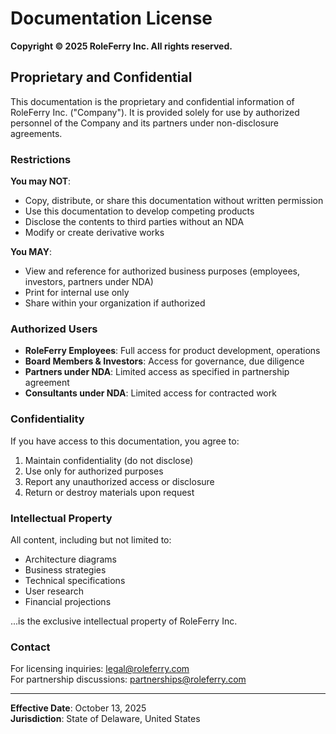 # Documentation License

**Copyright © 2025 RoleFerry Inc. All rights reserved.**

## Proprietary and Confidential

This documentation is the proprietary and confidential information of RoleFerry Inc. ("Company"). It is provided solely for use by authorized personnel of the Company and its partners under non-disclosure agreements.

### Restrictions

**You may NOT**:
- Copy, distribute, or share this documentation without written permission
- Use this documentation to develop competing products
- Disclose the contents to third parties without an NDA
- Modify or create derivative works

**You MAY**:
- View and reference for authorized business purposes (employees, investors, partners under NDA)
- Print for internal use only
- Share within your organization if authorized

### Authorized Users

- **RoleFerry Employees**: Full access for product development, operations
- **Board Members & Investors**: Access for governance, due diligence
- **Partners under NDA**: Limited access as specified in partnership agreement
- **Consultants under NDA**: Limited access for contracted work

### Confidentiality

If you have access to this documentation, you agree to:
1. Maintain confidentiality (do not disclose)
2. Use only for authorized purposes
3. Report any unauthorized access or disclosure
4. Return or destroy materials upon request

### Intellectual Property

All content, including but not limited to:
- Architecture diagrams
- Business strategies
- Technical specifications
- User research
- Financial projections

...is the exclusive intellectual property of RoleFerry Inc.

### Contact

For licensing inquiries: legal@roleferry.com  
For partnership discussions: partnerships@roleferry.com

---

**Effective Date**: October 13, 2025  
**Jurisdiction**: State of Delaware, United States

